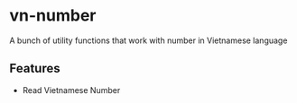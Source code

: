 # vn-number

A bunch of utility functions that work with number in Vietnamese language

## Features

- Read Vietnamese Number
